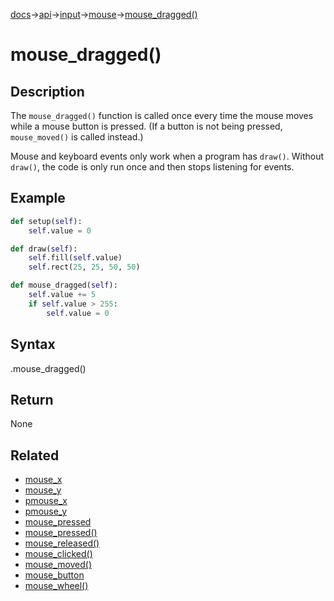 [docs](/docs/)→[api](/docs/api)→[input](/docs/api/input/)→[mouse](/docs/api/input/mouse/)→[mouse_dragged()](/docs/api/input/mouse/mouse_dragged_.md)

# mouse_dragged()

## Description


The `mouse_dragged()` function is called once every time the mouse moves while a mouse button is pressed. (If a button is not being pressed, `mouse_moved()` is called instead.)

Mouse and keyboard events only work when a program has `draw()`. Without `draw()`, the code is only run once and then stops listening for events.

## Example

```py
def setup(self):
    self.value = 0

def draw(self):
    self.fill(self.value)
    self.rect(25, 25, 50, 50)

def mouse_dragged(self):
    self.value += 5
    if self.value > 255:
        self.value = 0
```

## Syntax

.mouse_dragged()

## Return

None

## Related

- [mouse_x](/docs/api/input/mouse/mouse_x.md)
- [mouse_y](/docs/api/input/mouse/mouse_y.md)
- [pmouse_x](/docs/api/input/mouse/pmouse_x.md)
- [pmouse_y](/docs/api/input/mouse/pmouse_y.md)
- [mouse_pressed](/docs/api/input/mouse/mouse_pressed_.md)
- [mouse_pressed()](/docs/api/input/mouse/mouse_pressed_.md)
- [mouse_released()](/docs/api/input/mouse/mouse_released_.md)
- [mouse_clicked()](/docs/api/input/mouse/mouse_clicked_.md)
- [mouse_moved()](/docs/api/input/mouse/mouse_moved_.md)
- [mouse_button](/docs/api/input/mouse/mouse_button.md)
- [mouse_wheel()](/docs/api/input/mouse/mouse_wheel_.md)